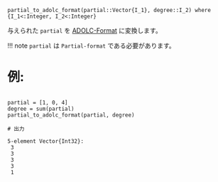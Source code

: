 ```
partial_to_adolc_format(partial::Vector{I_1}, degree::I_2) where {I_1<:Integer, I_2<:Integer}
```

与えられた `partial` を [ADOLC-Format](@ref) に変換します。

!!! note
    `partial` は `Partial-format` である必要があります。


# 例:

```jldoctest

partial = [1, 0, 4]
degree = sum(partial)
partial_to_adolc_format(partial, degree)

# 出力

5-element Vector{Int32}:
 3
 3
 3
 3
 1
```

